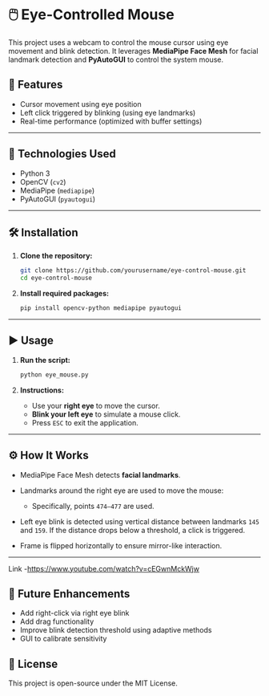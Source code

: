 
# 🖱️ Eye-Controlled Mouse

This project uses a webcam to control the mouse cursor using eye movement and blink detection. It leverages **MediaPipe Face Mesh** for facial landmark detection and **PyAutoGUI** to control the system mouse.

## 🚀 Features

* Cursor movement using eye position
* Left click triggered by blinking (using eye landmarks)
* Real-time performance (optimized with buffer settings)

---

## 🧰 Technologies Used

* Python 3
* OpenCV (`cv2`)
* MediaPipe (`mediapipe`)
* PyAutoGUI (`pyautogui`)

---

## 🛠️ Installation

1. **Clone the repository:**

   ```bash
   git clone https://github.com/yourusername/eye-control-mouse.git
   cd eye-control-mouse
   ```

2. **Install required packages:**

   ```bash
   pip install opencv-python mediapipe pyautogui
   ```

---

## ▶️ Usage

1. **Run the script:**

   ```bash
   python eye_mouse.py
   ```

2. **Instructions:**

   * Use your **right eye** to move the cursor.
   * **Blink your left eye** to simulate a mouse click.
   * Press `ESC` to exit the application.

---

## ⚙️ How It Works

* MediaPipe Face Mesh detects **facial landmarks**.
* Landmarks around the right eye are used to move the mouse:

  * Specifically, points `474–477` are used.
* Left eye blink is detected using vertical distance between landmarks `145` and `159`. If the distance drops below a threshold, a click is triggered.
* Frame is flipped horizontally to ensure mirror-like interaction.

---

Link -https://www.youtube.com/watch?v=cEGwnMckWjw


## 🧠 Future Enhancements

* Add right-click via right eye blink
* Add drag functionality
* Improve blink detection threshold using adaptive methods
* GUI to calibrate sensitivity


## 📄 License

This project is open-source under the MIT License.

